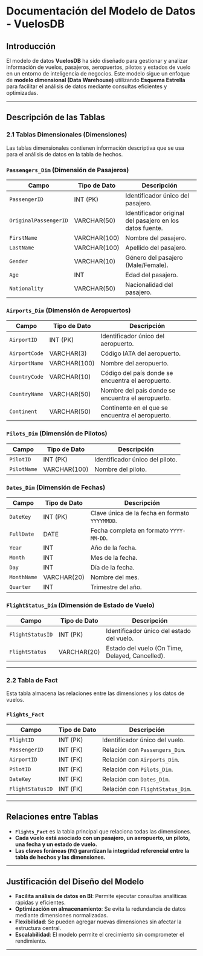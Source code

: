 # **Documentación del Modelo de Datos - VuelosDB**

## **Introducción**
El modelo de datos **VuelosDB** ha sido diseñado para gestionar y analizar información de vuelos, pasajeros, aeropuertos, pilotos y estados de vuelo en un entorno de inteligencia de negocios. Este modelo sigue un enfoque de **modelo dimensional (Data Warehouse)** utilizando **Esquema Estrella** para facilitar el análisis de datos mediante consultas eficientes y optimizadas.

---

## **Descripción de las Tablas**

### **2.1 Tablas Dimensionales** (Dimensiones)
Las tablas dimensionales contienen información descriptiva que se usa para el análisis de datos en la tabla de hechos.

### **`Passengers_Dim` (Dimensión de Pasajeros)**
| Campo            | Tipo de Dato     | Descripción |
|-----------------|----------------|-------------|
| `PassengerID`   | INT (PK)        | Identificador único del pasajero. |
| `OriginalPassengerID` | VARCHAR(50) | Identificador original del pasajero en los datos fuente. |
| `FirstName`     | VARCHAR(100)    | Nombre del pasajero. |
| `LastName`      | VARCHAR(100)    | Apellido del pasajero. |
| `Gender`        | VARCHAR(10)     | Género del pasajero (Male/Female). |
| `Age`           | INT             | Edad del pasajero. |
| `Nationality`   | VARCHAR(50)     | Nacionalidad del pasajero. |

### **`Airports_Dim` (Dimensión de Aeropuertos)**
| Campo         | Tipo de Dato | Descripción |
|--------------|-------------|-------------|
| `AirportID`  | INT (PK)    | Identificador único del aeropuerto. |
| `AirportCode`| VARCHAR(3)  | Código IATA del aeropuerto. |
| `AirportName`| VARCHAR(100)| Nombre del aeropuerto. |
| `CountryCode`| VARCHAR(10) | Código del país donde se encuentra el aeropuerto. |
| `CountryName`| VARCHAR(50) | Nombre del país donde se encuentra el aeropuerto. |
| `Continent`  | VARCHAR(50) | Continente en el que se encuentra el aeropuerto. |

### **`Pilots_Dim` (Dimensión de Pilotos)**
| Campo     | Tipo de Dato | Descripción |
|----------|-------------|-------------|
| `PilotID` | INT (PK)    | Identificador único del piloto. |
| `PilotName` | VARCHAR(100) | Nombre del piloto. |

### **`Dates_Dim` (Dimensión de Fechas)**
| Campo     | Tipo de Dato | Descripción |
|----------|-------------|-------------|
| `DateKey`  | INT (PK)    | Clave única de la fecha en formato `YYYYMMDD`. |
| `FullDate` | DATE        | Fecha completa en formato `YYYY-MM-DD`. |
| `Year`     | INT         | Año de la fecha. |
| `Month`    | INT         | Mes de la fecha. |
| `Day`      | INT         | Día de la fecha. |
| `MonthName`| VARCHAR(20) | Nombre del mes. |
| `Quarter`  | INT         | Trimestre del año. |

### **`FlightStatus_Dim` (Dimensión de Estado de Vuelo)**
| Campo         | Tipo de Dato | Descripción |
|--------------|-------------|-------------|
| `FlightStatusID` | INT (PK) | Identificador único del estado del vuelo. |
| `FlightStatus` | VARCHAR(20) | Estado del vuelo (On Time, Delayed, Cancelled). |

---

### **2.2 Tabla de Fact**
Esta tabla almacena las relaciones entre las dimensiones y los datos de vuelos.

### **`Flights_Fact`**
| Campo          | Tipo de Dato | Descripción |
|--------------|-------------|-------------|
| `FlightID`   | INT (PK)    | Identificador único del vuelo. |
| `PassengerID` | INT (FK)    | Relación con `Passengers_Dim`. |
| `AirportID`   | INT (FK)    | Relación con `Airports_Dim`. |
| `PilotID`     | INT (FK)    | Relación con `Pilots_Dim`. |
| `DateKey`     | INT (FK)    | Relación con `Dates_Dim`. |
| `FlightStatusID` | INT (FK) | Relación con `FlightStatus_Dim`. |

---

## **Relaciones entre Tablas**

- **`Flights_Fact`** es la tabla principal que relaciona todas las dimensiones.
- **Cada vuelo está asociado con un pasajero, un aeropuerto, un piloto, una fecha y un estado de vuelo.**
- **Las claves foráneas (`FK`) garantizan la integridad referencial entre la tabla de hechos y las dimensiones.**

---

## **Justificación del Diseño del Modelo**
- **Facilita análisis de datos en BI**: Permite ejecutar consultas analíticas rápidas y eficientes.
- **Optimización en almacenamiento**: Se evita la redundancia de datos mediante dimensiones normalizadas.
- **Flexibilidad**: Se pueden agregar nuevas dimensiones sin afectar la estructura central.
- **Escalabilidad**: El modelo permite el crecimiento sin comprometer el rendimiento.

---
